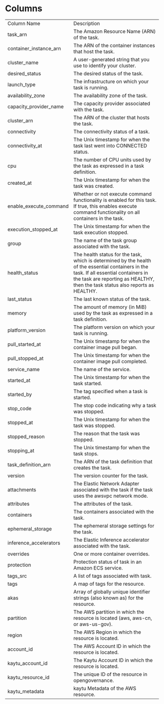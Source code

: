 # Columns  

<table>
	<tr><td>Column Name</td><td>Description</td></tr>
	<tr><td>task_arn</td><td>The Amazon Resource Name (ARN) of the task.</td></tr>
	<tr><td>container_instance_arn</td><td>The ARN of the container instances that host the task.</td></tr>
	<tr><td>cluster_name</td><td>A user-generated string that you use to identify your cluster.</td></tr>
	<tr><td>desired_status</td><td>The desired status of the task.</td></tr>
	<tr><td>launch_type</td><td>The infrastructure on which your task is running.</td></tr>
	<tr><td>availability_zone</td><td>The availability zone of the task.</td></tr>
	<tr><td>capacity_provider_name</td><td>The capacity provider associated with the task.</td></tr>
	<tr><td>cluster_arn</td><td>The ARN of the cluster that hosts the task.</td></tr>
	<tr><td>connectivity</td><td>The connectivity status of a task.</td></tr>
	<tr><td>connectivity_at</td><td>The Unix timestamp for when the task last went into CONNECTED status.</td></tr>
	<tr><td>cpu</td><td>The number of CPU units used by the task as expressed in a task definition.</td></tr>
	<tr><td>created_at</td><td>The Unix timestamp for when the task was created.</td></tr>
	<tr><td>enable_execute_command</td><td>Whether or not execute command functionality is enabled for this task. If true, this enables execute command functionality on all containers in the task.</td></tr>
	<tr><td>execution_stopped_at</td><td>The Unix timestamp for when the task execution stopped.</td></tr>
	<tr><td>group</td><td>The name of the task group associated with the task.</td></tr>
	<tr><td>health_status</td><td>The health status for the task, which is determined by the health of the essential containers in the task. If all essential containers in the task are reporting as HEALTHY, then the task status also reports as HEALTHY.</td></tr>
	<tr><td>last_status</td><td>The last known status of the task.</td></tr>
	<tr><td>memory</td><td>The amount of memory (in MiB) used by the task as expressed in a task definition.</td></tr>
	<tr><td>platform_version</td><td>The platform version on which your task is running.</td></tr>
	<tr><td>pull_started_at</td><td>The Unix timestamp for when the container image pull began.</td></tr>
	<tr><td>pull_stopped_at</td><td>The Unix timestamp for when the container image pull completed.</td></tr>
	<tr><td>service_name</td><td>The name of the service.</td></tr>
	<tr><td>started_at</td><td>The Unix timestamp for when the task started.</td></tr>
	<tr><td>started_by</td><td>The tag specified when a task is started.</td></tr>
	<tr><td>stop_code</td><td>The stop code indicating why a task was stopped.</td></tr>
	<tr><td>stopped_at</td><td>The Unix timestamp for when the task was stopped.</td></tr>
	<tr><td>stopped_reason</td><td>The reason that the task was stopped.</td></tr>
	<tr><td>stopping_at</td><td>The Unix timestamp for when the task stops.</td></tr>
	<tr><td>task_definition_arn</td><td>The ARN of the task definition that creates the task.</td></tr>
	<tr><td>version</td><td>The version counter for the task.</td></tr>
	<tr><td>attachments</td><td>The Elastic Network Adapter associated with the task if the task uses the awsvpc network mode.</td></tr>
	<tr><td>attributes</td><td>The attributes of the task.</td></tr>
	<tr><td>containers</td><td>The containers associated with the task.</td></tr>
	<tr><td>ephemeral_storage</td><td>The ephemeral storage settings for the task.</td></tr>
	<tr><td>inference_accelerators</td><td>The Elastic Inference accelerator associated with the task.</td></tr>
	<tr><td>overrides</td><td>One or more container overrides.</td></tr>
	<tr><td>protection</td><td>Protection status of task in an Amazon ECS service.</td></tr>
	<tr><td>tags_src</td><td>A list of tags associated with task.</td></tr>
	<tr><td>tags</td><td>A map of tags for the resource.</td></tr>
	<tr><td>akas</td><td>Array of globally unique identifier strings (also known as) for the resource.</td></tr>
	<tr><td>partition</td><td>The AWS partition in which the resource is located (aws, aws-cn, or aws-us-gov).</td></tr>
	<tr><td>region</td><td>The AWS Region in which the resource is located.</td></tr>
	<tr><td>account_id</td><td>The AWS Account ID in which the resource is located.</td></tr>
	<tr><td>kaytu_account_id</td><td>The Kaytu Account ID in which the resource is located.</td></tr>
	<tr><td>kaytu_resource_id</td><td>The unique ID of the resource in opengovernance.</td></tr>
	<tr><td>kaytu_metadata</td><td>kaytu Metadata of the AWS resource.</td></tr>
</table>